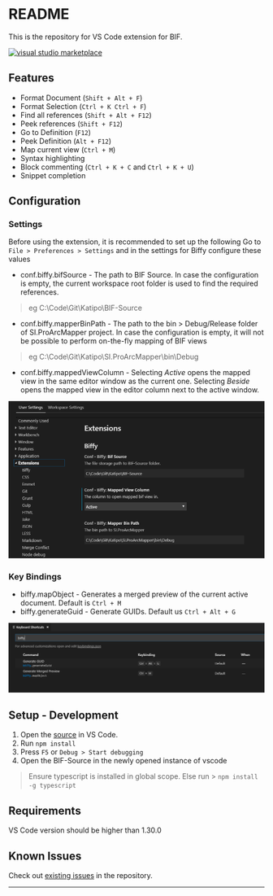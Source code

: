 # README

This is the repository for VS Code extension for BIF.

[![visual studio marketplace](https://vsmarketplacebadge.apphb.com/version-short/spoorthi.biffy.svg)](https://marketplace.visualstudio.com/items?itemName=spoorthi.biffy)


## Features

* Format Document (`Shift + Alt + F`)
* Format Selection (`Ctrl + K Ctrl + F`)
* Find all references (`Shift + Alt + F12`)
* Peek references (`Shift + F12`)
* Go to Definition (`F12`)
* Peek Definition (`Alt + F12`)
* Map current view (`Ctrl + M`)
* Syntax highlighting 
* Block commenting (`Ctrl + K + C` and `Ctrl + K + U`)
* Snippet completion


## Configuration

### Settings
Before using the extension, it is recommended to set up the following
Go to `File > Preferences > Settings` and in the settings for Biffy configure these values
* conf.biffy.bifSource - The path to BIF Source.
In case the configuration is empty, the current workspace root folder is used to find the required references.
> eg C:\Code\Git\Katipo\BIF-Source
* conf.biffy.mapperBinPath - The path to the bin > Debug/Release folder of SI.ProArcMapper project. In case the configuration is empty, it will not be possible to perform on-the-fly mapping of BIF views
> eg C:\Code\Git\Katipo\SI.ProArcMapper\bin\Debug
* conf.biffy.mappedViewColumn - Selecting *Active* opens the mapped view in the same editor window as the current one. Selecting *Beside* opens the mapped view in the editor column next to the active window.

![settings image](images/settings.png "Settings image")

### Key Bindings
* biffy.mapObject - Generates a merged preview of the current active document.
Default is `Ctrl + M`
* biffy.generateGuid - Generate GUIDs.
Default us `Ctrl + Alt + G`

![keybindings image](images/keyBindings.png "Key bindings image")

## Setup - Development

1. Open the [source](https://github.com/spoon611/Biffy) in VS Code.
2. Run `npm install`
3. Press `F5` or `Debug > Start debugging`
4. Open the BIF-Source in the newly opened instance of vscode

> Ensure typescript is installed in global scope. Else run >  `npm install -g typescript`


## Requirements

VS Code version should be higher than 1.30.0


## Known Issues

Check out [existing issues](https://github.com/spoon611/Biffy/issues) in the repository.

-----------------------------------------------------------------------------------------------------------

